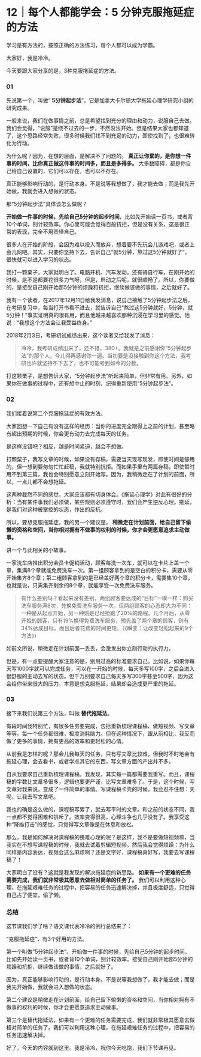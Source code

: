 # 12｜每个人都能学会：5 分钟克服拖延症的方法
学习是有方法的，按照正确的方法练习，每个人都可以成为学霸。

大家好，我是冷冷。

今天要跟大家分享的是，3种克服拖延症的方法。

### 01

先说第一个，叫做“ **5分钟起步法**”，它是加拿大卡尔顿大学拖延心理学研究小组的研究成果。

一般来说，我们在做事情之前，总是希望找到充分的理由和动力，说服自己去做。我们会觉得，“说服”是绕不过去的一步，不然没法开始。但是结果大家也都知道了，这个思路经常失败，很多时候我们找不到充足的动力，即使找到了，也很难转化为行动。

为什么呢？因为，在想的层面，是解决不了问题的。 **真正让你累的，是你想一件事的时间，比你真正做这件事的时间多，而且是多得多。** 大多数障碍，都是你自己给自己设置的，它们可以存在，也可以不存在。

真正能够影响行动的，是行动本身。不是说等我想做了，我才能去做；而是我先开始做，我就会进入想做的状态。

那“5分钟起步法”具体该怎么做呢？

**开始做一件事的时候，先给自己5分钟的起步时间**，比如先开始读一页书，或者背10个单词，别计较效率。你心里可能会觉得百般抗拒，但是没有关系，这是很正常的表现，完全不用责怪自己。

很多人在开始的阶段，会因为难以投入而放弃，想着要不先玩会儿游戏吧，或者上会儿网吧。其实，只要你坚持下去，告诉自己“就5分钟，熬过这5分钟就好了”，很快就可以进入学习的状态。

我打一颗栗子，大家就明白了。电脑开机、汽车发动，还有骑自行车，在刚开始的时候，是不是都要花很多力气呀，但是，启动之后呢，就很顺畅了。所以，你要做的，是接受自己刚开始那5分钟的烦躁和抗拒，继续做该做的事情，之后就好了。

我有一个读者，在2017年12月11日给我发消息，说自己接触了5分钟起步法之后，在考研复习中，每当打开书看不进去，就告诉自己“熬过这5分钟就好，5分钟，就5分钟！”事实证明真的很有用，而且他越来越喜欢那种沉浸在学习里的感觉。他说：“我想这个方法会让我受益终身。”

2018年2月3日，考研初试成绩出来，这个读者又给我发了消息：

> 冷冷，我考研成绩出来了，还不错，380+。我就是之前感谢你“5分钟起步法”的那个人，今儿得再感谢你一遍。当初要是没接触到你这个方法，我考研也许就坚持不下去了，也不可能考到如今的分数。

打这颗栗子，是想告诉大家，“5分钟起步法”听起来简单，但非常有用。另外，如果你在做事的过程中，还有想中止的时刻，记得重新使用“5分钟起步法”。

### 02

我们接着说第二个克服拖延症的有效方法。

大家回想一下自己有没有这样的经历：当你的进度完全跟得上之前的计划，甚至略有超出预期的时候，你会更有动力去完成每天的任务。

是这样没错吧？相反，越是时间紧迫，越会不想做。

打颗栗子，我写文章的时候，如果没有存稿，需要当天现写现发，即使时间是够用的，但一想到要匆匆忙忙赶稿，我就特别抗拒。而如果手里有两篇存稿，即使暂时用不到第三篇，我也会特别愿意立刻开始写。因为，我稍微走在了计划的前面，所以，一点儿都不会想拖延。

这两种截然不同的感觉，大家应该都有切身体会。《拖延心理学》对此有很好的分析：当有某件事我们必须做，某些规则必须遵守时，我们会产生逆反心理。拖延，是我们对这种被掌控的状态，作出的反抗。

所以，要想克服拖延症，我的另一个建议是， **稍微走在计划前面，给自己留下偷懒的资格和空间，当你相对拥有不做事的权利的时候，你才会更愿意追求主动做事。**

讲一个与此相关的小故事。

一家洗车店推出积分会员卡促销活动，顾客每洗一次车，就可以在卡片上盖一个章，集满8个章就能免费洗车一次。第一组顾客拿到的是空白的积分卡，需要从零开始集齐8个章；第二组顾客拿到的是已经盖好两个章的积分卡，需要集10个章，也就是说，只需集齐剩余的8个章，就能享受一次免费洗车服务。

> 有什么差别吗？看起来没有差别，两组顾客要达成的“目标”一模一样：购买洗车服务满8次，兑换免费洗车服务一次。但两组顾客的心态却大为不同：一种是从起点开始，另一种则是已经抢跑了20%的路程。几个月后，从零开始的顾客，只有19%换得免费洗车服务，预先盖了两个章的顾客，则有34%达成目标。而且后者花费的时间更短。（《瞬变：让改变轻松起来的9个方法》）

如前文所说，稍微走在计划前面一丢丢，会激发出你立刻行动的执行力。

但是，有一点要提醒大家注意的是，别用过高的标准要求自己。比如说，如果你每天写1000字就可以完成任务，可以在一开始的时候，每天多写100字，之后会进入很舒服的主动去写的状态。但千万别要求自己每天多写300字甚至500字，因为这会给你带来很大的压力，本意是想克服拖延，结果却会造成更严重的拖延。

### 03

接下来我们说第三个方法，叫做 **替代拖延法**。

有段时间我特别忙，有很多任务要完成，包括重新梳理课程稿、做短视频、写文章等等。每一个任务都很难，极度消耗脑力。但在这种情况下，跟从前相比，我反而做了更多的事情，拥有更高的效率和更轻松的心情。

从前我是怎样的呢？那会儿我每天的任务，只有写文章比较难，但我时不时地会有拖延心理，会去看书，或者学点其它的东西，写文章方面的产出并不多。

自从我要求自己重新梳理课程稿，我发现，其实每一篇都需要我重写。而且，课程稿的字数比文章多很多，逻辑也要更严谨，比写文章难多了。于是，这个时候，写文章对我来说，变成了一件简单的事情。写课程稿卡壳的时候，我会忍不住想：天呢，让我去写文章吧。

我也的确是这么做的，课程稿写累了，就去写平时的文章。和之前的状态不同，我一点都不觉得困难和排斥了。效率变得很高，心理斗争也几乎没有了。我享受这种“降维打击”的感觉，只觉得写文章像是在休息和放松。

那么，我是如何解决对课程稿的畏难心理的呢？是这样，我不是要做短视频嘛，当我实在不想写课程稿的时候，我就去试着剪辑短视频。然后我会觉得烦躁：为什么同样是内容表达，视频会这么麻烦啊？还是文字好，课程稿真好写，我要去写课程稿了！

大家明白了没有？这就是我发现的解决拖延症的新思路。 **如果有一个更难的任务需要完成，我们就非常极其愿意去做相对简单的任务了。** 我们可以利用这种心理，在拖延艰难任务的过程中，把容易的任务迅速解决掉，并且极度舒适，只觉得自己占了便宜，偷了懒。

### 总结

这节课我们学了啥？语文课代表冷冷的例行总结来了：

“克服拖延症”，有3个好用的方法。

第一个叫做“5分钟起步法”，开始做一件事的时候，先给自己5分钟的起步时间，比如先开始读一页书，或者背10个单词，别计较效率。接受自己刚开始那5分钟的烦躁和抗拒，继续做该做的事情，之后就好了。

因为，真正能够影响行动的，是行动本身。不是说等我想做了，我才能去做；而是我先开始做，我就会进入想做的状态。

第二个建议是稍微走在计划前面，给自己留下偷懒的资格和空间，当你相对拥有不做事的权利的时候，你才会更愿意追求主动做事。

第三个是替代拖延法，如果有一个更难的任务需要完成，我们就非常极其愿意去做相对简单的任务了。我们可以利用这种心理，在拖延艰难任务的过程中，把容易的任务迅速解决掉。

好了，今天的内容就到这里。我是冷冷，祝你今天吃饱，我们下节课再见。
